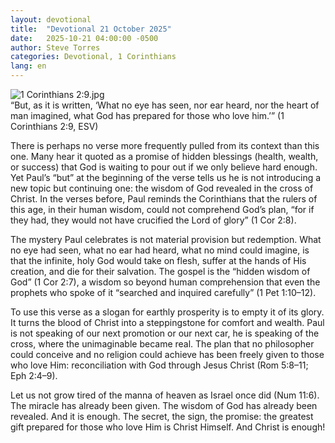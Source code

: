 ```yaml
---
layout: devotional
title:  "Devotional 21 October 2025"
date:   2025-10-21 04:00:00 -0500
author: Steve Torres
categories: Devotional, 1 Corinthians
lang: en
---
```

<img src="https://sitemedia.esteeb.com/file/esteebcomsitemedia/devotional_images/1-Corinthians/1Cor-2_9.jpg?raw=true" alt="1 Corinthians 2:9.jpg" style="max-width: 100%; height: auto;">

<div class="scripture">
  “But, as it is written, ‘What no eye has seen, nor ear heard, nor the heart of man imagined, what God has prepared for those who love him.’” (1 Corinthians 2:9, ESV)
</div>

There is perhaps no verse more frequently pulled from its context than this one. Many hear it quoted as a promise of hidden blessings (health, wealth, or success) that God is waiting to pour out if we only believe hard enough. Yet Paul’s “but” at the beginning of the verse tells us he is not introducing a new topic but continuing one: the wisdom of God revealed in the cross of Christ. In the verses before, Paul reminds the Corinthians that the rulers of this age, in their human wisdom, could not comprehend God’s plan, “for if they had, they would not have crucified the Lord of glory” (1 Cor 2:8).

The mystery Paul celebrates is not material provision but redemption. What no eye had seen, what no ear had heard, what no mind could imagine, is that the infinite, holy God would take on flesh, suffer at the hands of His creation, and die for their salvation. The gospel is the “hidden wisdom of God” (1 Cor 2:7), a wisdom so beyond human comprehension that even the prophets who spoke of it “searched and inquired carefully” (1 Pet 1:10–12).

To use this verse as a slogan for earthly prosperity is to empty it of its glory. It turns the blood of Christ into a steppingstone for comfort and wealth. Paul is not speaking of our next promotion or our next car, he is speaking of the cross, where the unimaginable became real. The plan that no philosopher could conceive and no religion could achieve has been freely given to those who love Him: reconciliation with God through Jesus Christ (Rom 5:8–11; Eph 2:4–9).

Let us not grow tired of the manna of heaven as Israel once did (Num 11:6). The miracle has already been given. The wisdom of God has already been revealed. And it is enough. The secret, the sign, the promise: the greatest gift prepared for those who love Him is Christ Himself. And Christ is enough!
